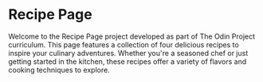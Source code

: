 # Recipe Page
Welcome to the Recipe Page project developed as part of The Odin Project curriculum. This page features a collection of four delicious recipes to inspire your culinary adventures. Whether you're a seasoned chef or just getting started in the kitchen, these recipes offer a variety of flavors and cooking techniques to explore.
